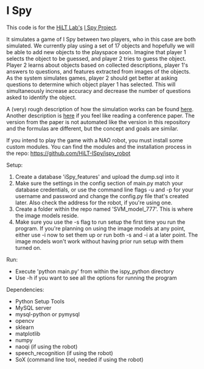 # I Spy

This code is for the [HiLT Lab's](http://hilt.cse.unt.edu) [I Spy Project](http://hilt.cse.unt.edu/ispy.html).

It simulates a game of I Spy between two players, who in this case are both simulated. We currently play using a set of 17 objects and hopefully we will be able to add new objects to the playspace soon. Imagine that player 1 selects the object to be guessed, and player 2 tries to guess the object. Player 2 learns about objects based on collected descriptions, player 1's answers to questions, and features extracted from images of the objects. As the system simulates games, player 2 should get better at asking questions to determine which object player 1 has selected. This will simultaneously increase accuracy and decrease the number of questions asked to identify the object.

A (very) rough description of how the simulation works can be found [here](http://hilt.cse.unt.edu/static/images/projects/ispy/SUREPoster2014.pdf). Another description is [here](http://www.aaai.org/ocs/index.php/WS/AAAIW15/paper/viewFile/10074/10210) if you feel like reading a conference paper. The version from the paper is not automated like the version in this repository and the formulas are different, but the concept and goals are similar.

If you intend to play the game with a NAO robot, you must install some custom modules. You can find the modules and the installation process in the repo: https://github.com/HiLT-ISpy/ispy_robot

Setup:

1. Create a database 'iSpy_features' and upload the dump.sql into it
2. Make sure the settings in the config section of main.py match your database credentials, or use the command line flags -u and -p for your username and password and change the config.py file that's created later. Also check the address for the robot, if you're using one.
3. Create a folder within the repo named 'SVM_model_777'. This is where the image models reside.
4. Make sure you use the -s flag to run setup the first time you run the program. If you're planning on using the image models at any point, either use -i now to set them up or run both -s and -i at a later point. The image models won't work without having prior run setup with them turned on.

Run:
- Execute 'python main.py' from within the ispy_python directory
- Use -h if you want to see all the options for running the program

Dependencies:
- Python Setup Tools
- MySQL server
- mysql-python or pymysql
- opencv
- sklearn
- matplotlib
- numpy
- naoqi (if using the robot)
- speech_recognition (if using the robot)
- SoX (command line tool, needed if using the robot)
